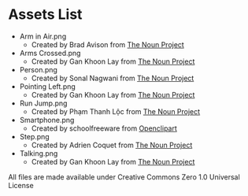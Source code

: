 # Assets List

- Arm in Air.png
  - Created by Brad Avison from [The Noun Project](https://thenounproject.com/search/?q=man&i=347812)
- Arms Crossed.png
  - Created by Gan Khoon Lay from [The Noun Project](https://thenounproject.com/search/?q=arms+crossed&i=1926296)
- Person.png
  - Created by Sonal Nagwani from [The Noun Project](https://thenounproject.com/search/?q=person&i=3401339)
- Pointing Left.png
  - Created by Gan Khoon Lay from [The Noun Project](https://thenounproject.com/leremy/collection/man-action-postures-and-poses/?i=1926274)
- Run Jump.png
  - Created by Phạm Thanh Lộc from [The Noun Project](https://thenounproject.com/search/?q=run+jump&i=2303985)
- Smartphone.png
  - Created by schoolfreeware from [Openclipart](https://openclipart.org/detail/276127/smartphone-tablet-black-and-white-free-clipart-icon)
- Step.png
  - Created by Adrien Coquet from [The Noun Project](https://thenounproject.com/search/?q=step&i=3203226)
- Talking.png
  - Created by Gan Khoon Lay from [The Noun Project](https://thenounproject.com/search/?q=talking+stickman&i=1584739)

All files are made available under Creative Commons Zero 1.0 Universal License
